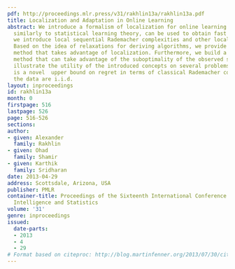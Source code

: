 ```yaml
---
pdf: http://proceedings.mlr.press/v31/rakhlin13a/rakhlin13a.pdf
title: Localization and Adaptation in Online Learning
abstract: We introduce a formalism of localization for online learning problems, which,
  similarly to statistical learning theory, can be used to obtain fast rates. In particular,
  we introduce local sequential Rademacher complexities and other local measures.
  Based on the idea of relaxations for deriving algorithms, we provide a template
  method that takes advantage of localization. Furthermore, we build a general adaptive
  method that can take advantage of the suboptimality of the observed sequence. We
  illustrate the utility of the introduced concepts on several problems. Among them
  is a novel  upper bound on regret in terms of classical Rademacher complexity when
  the data are i.i.d.
layout: inproceedings
id: rakhlin13a
month: 0
firstpage: 516
lastpage: 526
page: 516-526
sections: 
author:
- given: Alexander
  family: Rakhlin
- given: Ohad
  family: Shamir
- given: Karthik
  family: Sridharan
date: 2013-04-29
address: Scottsdale, Arizona, USA
publisher: PMLR
container-title: Proceedings of the Sixteenth International Conference on Artificial
  Intelligence and Statistics
volume: '31'
genre: inproceedings
issued:
  date-parts:
  - 2013
  - 4
  - 29
# Format based on citeproc: http://blog.martinfenner.org/2013/07/30/citeproc-yaml-for-bibliographies/
---
```

